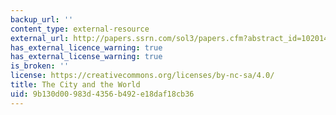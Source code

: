 ```yaml
---
backup_url: ''
content_type: external-resource
external_url: http://papers.ssrn.com/sol3/papers.cfm?abstract_id=1020141
has_external_licence_warning: true
has_external_license_warning: true
is_broken: ''
license: https://creativecommons.org/licenses/by-nc-sa/4.0/
title: The City and the World
uid: 9b130d00-983d-4356-b492-e18daf18cb36
---
```

